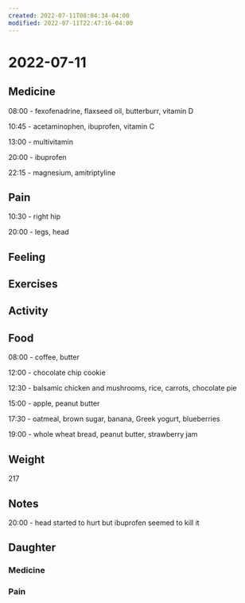 ```yaml
---
created: 2022-07-11T08:04:34-04:00
modified: 2022-07-11T22:47:16-04:00
---
```


# 2022-07-11

## Medicine

08:00 - fexofenadrine, flaxseed oil, butterburr, vitamin D 

10:45 - acetaminophen, ibuprofen, vitamin C

13:00 - multivitamin 

20:00 - ibuprofen 

22:15 - magnesium, amitriptyline 

## Pain

10:30 - right hip

20:00 - legs, head


## Feeling


## Exercises


## Activity


## Food

08:00 - coffee, butter 

12:00 - chocolate chip cookie

12:30 - balsamic chicken and mushrooms, rice, carrots, chocolate pie

15:00 - apple, peanut butter

17:30 - oatmeal, brown sugar, banana, Greek yogurt, blueberries

19:00 - whole wheat bread, peanut butter, strawberry jam


## Weight

217


## Notes

20:00 - head started to hurt but ibuprofen seemed to kill it


## Daughter

### Medicine


### Pain
